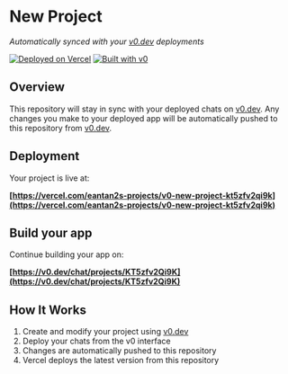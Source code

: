 # New Project

*Automatically synced with your [v0.dev](https://v0.dev) deployments*

[![Deployed on Vercel](https://img.shields.io/badge/Deployed%20on-Vercel-black?style=for-the-badge&logo=vercel)](https://vercel.com/eantan2s-projects/v0-new-project-kt5zfv2qi9k)
[![Built with v0](https://img.shields.io/badge/Built%20with-v0.dev-black?style=for-the-badge)](https://v0.dev/chat/projects/KT5zfv2Qi9K)

## Overview

This repository will stay in sync with your deployed chats on [v0.dev](https://v0.dev).
Any changes you make to your deployed app will be automatically pushed to this repository from [v0.dev](https://v0.dev).

## Deployment

Your project is live at:

**[https://vercel.com/eantan2s-projects/v0-new-project-kt5zfv2qi9k](https://vercel.com/eantan2s-projects/v0-new-project-kt5zfv2qi9k)**

## Build your app

Continue building your app on:

**[https://v0.dev/chat/projects/KT5zfv2Qi9K](https://v0.dev/chat/projects/KT5zfv2Qi9K)**

## How It Works

1. Create and modify your project using [v0.dev](https://v0.dev)
2. Deploy your chats from the v0 interface
3. Changes are automatically pushed to this repository
4. Vercel deploys the latest version from this repository